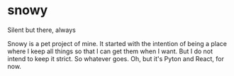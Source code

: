 # snowy
Silent but there, always

Snowy is a pet project of mine. It started with the intention of being a place where I keep all things so that I can get them when I want. But I do not intend to keep it strict. So whatever goes. Oh, but it's Pyton and React, for now.